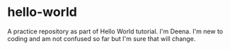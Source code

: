 # hello-world
A practice repository as part of Hello World tutorial. 
I'm Deena. I'm new to coding and am not confused so far but I'm sure that will change. 

